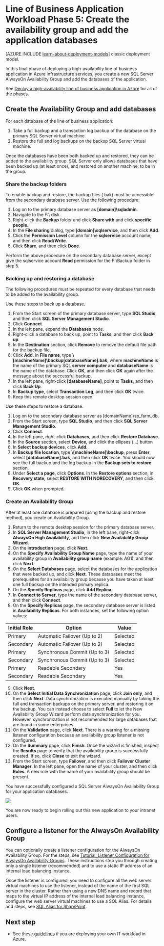 <!-- not suitable for Mooncake -->

<properties 
	pageTitle="Line of business application Phase 5 | Azure" 
	description="Create an availability group and add your application databases to it in Phase 5 of the line of business application in Azure." 
	documentationCenter=""
	services="virtual-machines" 
	authors="JoeDavies-MSFT" 
	manager="timlt" 
	editor=""
	tags="azure-resource-manager"/>

<tags
	ms.service="virtual-machines"
	ms.date="01/28/2016"
	wacn.date=""/>

# Line of Business Application Workload Phase 5: Create the availability group and add the application databases

[AZURE.INCLUDE [learn-about-deployment-models](../includes/learn-about-deployment-models-rm-include.md)] classic deployment model.

In this final phase of deploying a high-availability line of business application in Azure infrastructure services, you create a new SQL Server AlwaysOn Availability Group and add the databases of the application.

See [Deploy a high-availability line of business application in Azure](/documentation/articles/virtual-machines-workload-high-availability-LOB-application-overview) for all of the phases.

## Create the Availability Group and add databases

For each database of the line of business application:

1.	Take a full backup and a transaction log backup of the database on the primary SQL Server virtual machine.
2.	Restore the full and log backups on the backup SQL Server virtual machine.

Once the databases have been both backed up and restored, they can be added to the availability group. SQL Server only allows databases that have been backed up (at least once), and restored on another machine, to be in the group.

### Share the backup folders

To enable backup and restore, the backup files (.bak) must be accessible from the secondary database server. Use the following procedure:

1.	Log on to the primary database server as **[domain]\sqladmin**. 
2.	Navigate to the F:\ disk. 
3.	Right-click the **Backup** folder and click **Share with** and click **specific people**.
4.	In the **File sharing** dialog, type **[domain]\sqlservice**, and then click **Add**.
5.	Click the **Permission Level** column for the **sqlservice** account name, and then click **Read/Write**. 
6.	Click **Share**, and then click **Done**.

Perform the above procedure on the secondary database server, except give the sqlservice account **Read** permission for the F:\Backup folder in step 5.

### Backing up and restoring a database

The following procedures must be repeated for every database that needs to be added to the availability group.

Use these steps to back up a database.

1.	From the Start screen of the primary database server, type **SQL Studio**, and then click **SQL Server Management Studio**.
2.	Click **Connect**.
3.	In the left pane, expand the **Databases** node.
4.	Right-click a database to back up, point to **Tasks**, and then click **Back up**.
5.	In the **Destination** section, click **Remove** to remove the default file path for the backup file.
6.	Click **Add**. In **File name**, type **\\[machineName]\backup\[databaseName].bak**, where **machineName** is the name of the primary SQL **server computer** and **databaseName** is the name of the database. Click **OK**, and then click **OK** again after the message about the successful backup.
7.	In the left pane, right-click **[databaseName]**, point to **Tasks**, and then click **Back Up**.
8.	In **Backup type**, select **Transaction Log**, and then click **OK** twice.
9.	Keep this remote desktop session open.

Use these steps to restore a database.

1.	Log on to the secondary database server as [domainName]\sp_farm_db.
2.	From the Start screen, type **SQL Studio**, and then click **SQL Server Management Studio**.
3.	Click **Connect**.
4.	In the left pane, right-click **Databases**, and then click **Restore Database**.
5.	In the **Source** section, select **Device**, and click the ellipses (…) button
6.	In **Select backup devices**, click **Add**.
7.	In **Backup file location**, type **\\[machineName]\backup**, press **Enter**, select **[databaseName].bak**, and then click **OK** twice. You should now see the full backup and the log backup in the **Backup sets to restore** section.
8.	Under **Select a page**, click **Options**. In the **Restore options** section, in **Recovery state**, select **RESTORE WITH NORECOVERY**, and then click **OK**. 
9.	Click **OK** when prompted.

### Create an Availability Group

After at least one database is prepared (using the backup and restore method), you create an Availability Group.

1.	Return to the remote desktop session for the primary database server.
2.	In **SQL Server Management Studio**, in the left pane, right-click **AlwaysOn High Availability**, and then click **New Availability Group Wizard**.
3.	On the **Introduction** page, click **Next**. 
4.	On the **Specify Availability Group Name** page, type the name of your availability group in **Availability group name** (example: AG1), and then click **Next**.
5.	On the **Select Databases** page, select the databases for the application that were backed up, and click **Next**. These databases meet the prerequisites for an availability group because you have taken at least one full backup on the intended primary replica.
6.	On the **Specify Replicas** page, click **Add Replica**.
7.	In **Connect to Server**, type the name of the secondary database server, and then click **Connect**. 
8.	On the **Specify Replicas** page, the secondary database server is listed in **Availability Replicas**. For both instances, set the following option values: 

Initial Role | Option | Value 
--- | --- | ---
Primary | Automatic Failover (Up to 2) | Selected
Secondary | Automatic Failover (Up to 2) | Selected
Primary | Synchronous Commit (Up to 3) | Selected
Secondary | Synchronous Commit (Up to 3) | Selected
Primary | Readable Secondary | Yes
Secondary | Readable Secondary | Yes
		
9.	Click **Next**.
10.	On the **Select Initial Data Synchronization** page, click **Join only**, and then click **Next**. Data synchronization is executed manually by taking the full and transaction backups on the primary server, and restoring it on the backup. You can instead choose to select **Full** to let the New Availability Group Wizard perform data synchronization for you. However, synchronization is not recommended for large databases that are found in some enterprises.
11.	On the **Validation** page, click **Next**. There is a warning for a missing listener configuration because an availability group listener is not configured. 
12.	On the **Summary** page, click **Finish**. Once the wizard is finished, inspect the **Results** page to verify that the availability group is successfully created. If so, click **Close** to exit the wizard. 
13.	From the Start screen, type **Failover**, and then click **Failover Cluster Manager**. In the left pane, open the name of your cluster, and then click **Roles**. A new role with the name of your availability group should be present.

You have successfully configured a SQL Server AlwaysOn Availability Group for your application databases.

![](./media/virtual-machines-workload-high-availability-LOB-application-phase5/workload-lobapp-phase4.png)

You are now ready to begin rolling out this new application to your intranet users.

## Configure a listener for the AlwaysOn Availability Group

You can optionally create a listener configuration for the AlwaysOn Availability Group. For the steps, see [Tutorial: Listener Configuration for AlwaysOn Availability Groups](https://msdn.microsoft.com/zh-cn/library/dn425027.aspx). These instructions step you through  creating only a single listener (recommended) and to use a static IP address of an internal load balancing instance.

Once the listener is configured, you need to configure all the web server virtual machines to use the listener, instead of the name of the first SQL server in the cluster. Rather than using a new DNS name and record that maps to the virtual IP address of the internal load balancing instance, configure the web server virtual machines to use a SQL Alias. For details and steps, see [SQL Alias for SharePoint](http://blogs.msdn.com/b/priyo/archive/2013/09/13/sql-alias-for-sharepoint.aspx).

## Next step

- See these [guidelines](/documentation/articles/virtual-machines-infrastructure-services-implementation-guidelines) if you are deploying your own IT workload in Azure.

